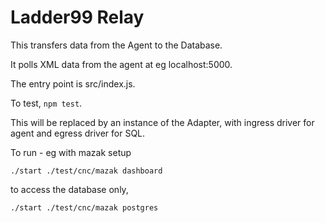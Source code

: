 # Ladder99 Relay

This transfers data from the Agent to the Database.

It polls XML data from the agent at eg localhost:5000.

The entry point is src/index.js.

To test, `npm test`.

This will be replaced by an instance of the Adapter, with ingress driver for agent and egress driver for SQL.

To run - eg with mazak setup

    ./start ./test/cnc/mazak dashboard

to access the database only,

    ./start ./test/cnc/mazak postgres
